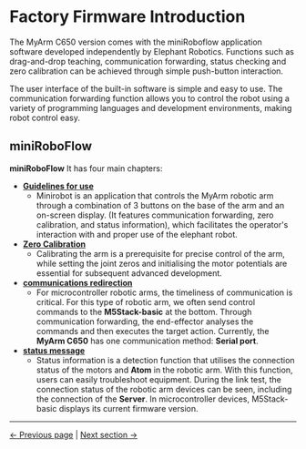 # Factory Firmware Introduction

The MyArm C650 version comes with the miniRoboflow application software developed independently by Elephant Robotics. Functions such as drag-and-drop teaching, communication forwarding, status checking and zero calibration can be achieved through simple push-button interaction.

The user interface of the built-in software is simple and easy to use. The communication forwarding function allows you to control the robot using a variety of programming languages and development environments, making robot control easy.

## miniRoboFlow

**miniRoboFlow** It has four main chapters:

- [**Guidelines for use**](5.1.1-MinitobotGuide.md)
  - Minirobot is an application that controls the MyArm robotic arm through a combination of 3 buttons on the base of the arm and an on-screen display. (It features communication forwarding, zero calibration, and status information), which facilitates the operator's interaction with and proper use of the elephant robot.
- [**Zero Calibration**](5.1.2-calibrate.md)
  - Calibrating the arm is a prerequisite for precise control of the arm, while setting the joint zeros and initialising the motor potentials are essential for subsequent advanced development.
- [**communications redirection**](5.1.3-transponder.md)
  - For microcontroller robotic arms, the timeliness of communication is critical. For this type of robotic arm, we often send control commands to the **M5Stack-basic** at the bottom. Through communication forwarding, the end-effector analyses the commands and then executes the target action. Currently, the **MyArm C650** has one communication method: **Serial port**.
- [**status message**](5.1.4-information.md)
  - Status information is a detection function that utilises the connection status of the motors and **Atom** in the robotic arm. With this function, users can easily troubleshoot equipment. During the link test, the connection status of the robotic arm devices can be seen, including the connection of the **Server**. In microcontroller devices, M5Stack-basic displays its current firmware version.

---

[← Previous page](../README.md) | [Next section →](../5.2-SoftwareUsageInstructions/README.md)